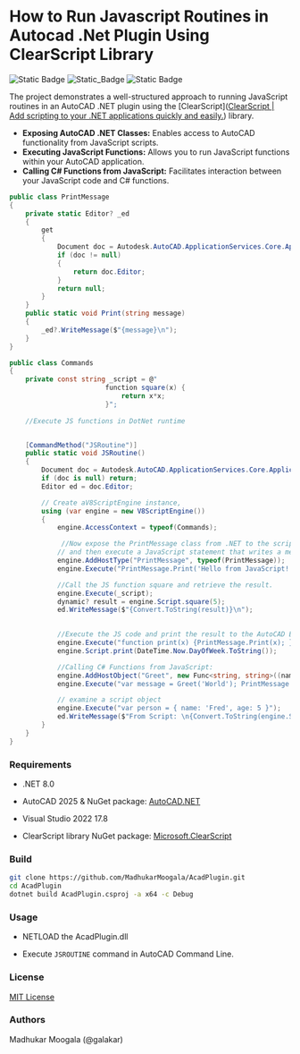 # How to Run Javascript Routines in Autocad .Net Plugin Using ClearScript Library

![Static Badge](https://img.shields.io/badge/AutoCAD-2025-blue)
![Static_Badge](https://img.shields.io/badge/NET-8.0-blue)
![Static Badge](https://img.shields.io/badge/build-passing-brightgreen)

The project  demonstrates a well-structured approach to running JavaScript routines in an AutoCAD .NET plugin using the [ClearScript]([ClearScript | Add scripting to your .NET applications quickly and easily.](https://microsoft.github.io/ClearScript/)) library.

- **Exposing AutoCAD .NET Classes:** Enables access to AutoCAD functionality from JavaScript scripts.
- **Executing JavaScript Functions:** Allows you to run JavaScript functions within your AutoCAD application.
- **Calling C# Functions from JavaScript:** Facilitates interaction between your JavaScript code and C# functions.



```csharp
public class PrintMessage
{
    private static Editor? _ed
    {
        get
        {
            Document doc = Autodesk.AutoCAD.ApplicationServices.Core.Application.DocumentManager.MdiActiveDocument;
            if (doc != null)
            {
                return doc.Editor;
            }
            return null;
        }
    }
    public static void Print(string message)
    {
        _ed?.WriteMessage($"{message}\n");
    }
}

public class Commands
{
    private const string _script = @"
                        function square(x) {
                            return x*x;
                        }";
    
    //Execute JS functions in DotNet runtime


    [CommandMethod("JSRoutine")]
    public static void JSRoutine()
    {
        Document doc = Autodesk.AutoCAD.ApplicationServices.Core.Application.DocumentManager.MdiActiveDocument;
        if (doc is null) return;
        Editor ed = doc.Editor;

        // Create aV8ScriptEngine instance, 
        using (var engine = new V8ScriptEngine())
        {
            engine.AccessContext = typeof(Commands);

             //Now expose the PrintMessage class from .NET to the script engine,
            // and then execute a JavaScript statement that writes a message to the AutoCAD Editor.
            engine.AddHostType("PrintMessage", typeof(PrintMessage));              
            engine.Execute("PrintMessage.Print('Hello from JavaScript!');");

            //Call the JS function square and retrieve the result.
            engine.Execute(_script);
            dynamic? result = engine.Script.square(5);
            ed.WriteMessage($"{Convert.ToString(result)}\n");
            

            //Execute the JS code and print the result to the AutoCAD Editor                
            engine.Execute("function print(x) {PrintMessage.Print(x); }");
            engine.Script.print(DateTime.Now.DayOfWeek.ToString());

            //Calling C# Functions from JavaScript:              
            engine.AddHostObject("Greet", new Func<string, string>((name) => $"Hello, {name}!"));              
            engine.Execute("var message = Greet('World'); PrintMessage.Print(message);");

            // examine a script object            
            engine.Execute("var person = { name: 'Fred', age: 5 }");
            ed.WriteMessage($"From Script: \n{Convert.ToString(engine.Script.person.name)}");
        }
    }
}
```

### 

### Requirements

- .NET 8.0 

- AutoCAD 2025 & NuGet package: [AutoCAD.NET](https://www.nuget.org/packages/AutoCAD.NET)

- Visual Studio 2022 17.8

- ClearScript library NuGet package: [Microsoft.ClearScript](https://www.nuget.org/packages/Microsoft.ClearScript)
  
  

### Build

```bash
git clone https://github.com/MadhukarMoogala/AcadPlugin.git
cd AcadPlugin
dotnet build AcadPlugin.csproj -a x64 -c Debug
```

### Usage

- NETLOAD the AcadPlugin.dll

- Execute `JSROUTINE` command in AutoCAD Command Line.

### **License**

[MIT License](https://github.com/MadhukarMoogala/AcadPlugin/tree/main?tab=MIT-1-ov-file)

### Authors

Madhukar Moogala (@galakar)